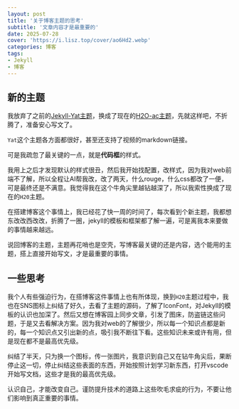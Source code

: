 ```yaml
---
layout: post
title: '关于博客主题的思考'
subtitle: '文章内容才是最重要的'
date: 2025-07-28
cover: 'https://i.lisz.top/cover/ao6Hd2.webp'
categories: 博客
tags: 
- Jekyll 
- 博客
---
```


## 新的主题

我放弃了之前的[Jekyll-Yat主题](https://github.com/jeffreytse/jekyll-theme-yat)，换成了现在的[H2O-ac主题](https://github.com/zhonger/jekyll-theme-H2O-ac)，先就这样吧，不折腾了，准备安心写文了。

`Yat`这个主题各方面都很好，甚至还支持了视频的markdown链接。

可是我疏忽了最关键的一点，就是**代码框**的样式。

我用上之后才发现默认的样式很丑，然后我开始找配置，改样式，因为我对web前端不了解，所以全程让AI帮我改，改了两天，什么rouge，什么css都改了一便，可是最终还是不满意。我觉得我在这个牛角尖里越钻越深了，所以我索性换成了现在的`H20`主题。

在搭建博客这个事情上，我已经花了快一周的时间了，每次看到个新主题，我都想东改改西改改，折腾了一圈，jekyll的模板和框架都了解一遍，可是离我本来要做的事情越来越远。

说回博客的主题，主题再花哨也是空壳，写博客最关键的还是内容，选个能用的主题，搭上直接开始写文，才是最重要的事情。

## 一些思考
我个人有些强迫行为，在搭博客这件事情上也有所体现，换到`H20`主题过程中，我也在SNS图标上纠结了好久，去看了主题的源码，了解了IconFont，对Jekyll的模板的认识也加深了。然后又想在博客园上同步文章，引发了图床，防盗链这些问题，于是又去看解决方案。因为我对web的了解很少，所以每一个知识点都是新的，每一个知识点又引出新的点，吸引我不断往下看。这些知识未来或许有用，但是现在都不是最高优先级。

纠结了半天，只为换一个图标，传一张图片，我意识到自己又在钻牛角尖后，果断停止这一切，停止纠结这些表面的东西，开始按照计划学习新东西，打开vscode开始写文档，这些才是我的最高优先级。

认识自己，才能改变自己。谨防提升技术的道路上这些吹毛求疵的行为，不要让他们影响到真正重要的事情。